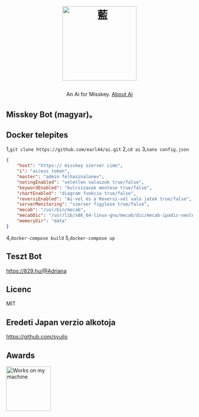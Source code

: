 <h1><p align="center"><img src="./ai.svg" alt="藍" height="200"></p></h1>
<p align="center">An Ai for Misskey. <a href="./torisetu.md">About Ai</a></p>

## Misskey Bot (magyar)。

## Docker telepites
1,`git clone https://github.com/earl44/ai.git`
2,`cd ai`
3,`nano config.json` 
``` json
{
	"host": "https:// misskey szerver cime",
	"i": "access token",
	"master": "admin felhasznalonev",
	"notingEnabled": "veletlen valaszok true/false",
	"keywordEnabled": "kulcsszavak mentese true/false",
	"chartEnabled": "diagram funkcio true/false",
	"reversiEnabled": "Ai-vel és a Reversi-vel valo jatek true/false",
	"serverMonitoring": "szerver figylese true/false",
	"mecab": "/usr/bin/mecab",
	"mecabDic": "/usr/lib/x86_64-linux-gnu/mecab/dic/mecab-ipadic-neologd/",
	"memoryDir": "data"
}
```
4,`docker-compose build`
5,`docker-compose up`

## Teszt Bot
https://829.hu/@Adriana

## Licenc
MIT 

## Eredeti Japan verzio alkotoja
https://github.com/syuilo

## Awards
<img src="./WorksOnMyMachine.png" alt="Works on my machine" height="120">
